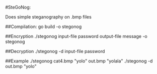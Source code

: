 #SteGoNog:

Does simple steganography on .bmp files

##Compilation:
go build -o stegonog

##Encryption
./stegonog input-file password output-file message -o stegonog

##Decryption
./stegonog -d input-file password

##Example
./stegonog cat4.bmp "yolo" out.bmp "yolala"
./stegonog -d out.bmp "yolo"

